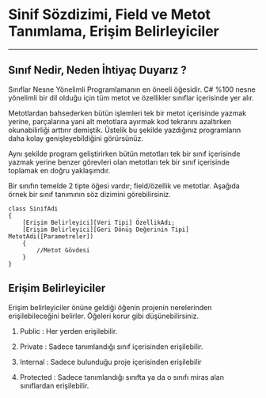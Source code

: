 # Sinif Sözdizimi, Field ve Metot Tanımlama, Erişim Belirleyiciler
---
## Sınıf Nedir, Neden İhtiyaç Duyarız ?
Sınıflar Nesne Yönelimli Programlamanın en öneeli öğesidir. C# %100 nesne yönelimli bir dil olduğu için tüm metot ve özellikler sınıflar içerisinde yer alır.

Metotlardan bahsederken bütün işlemleri tek bir metot içerisinde yazmak yerine, parçalarına yani alt metotlara ayırmak kod tekrarını azaltırken okunabilirliği arttırır demiştik. Üstelik bu şekilde yazdığınız programların daha kolay genişleyebildiğini görürsünüz.

Aynı şekilde program geliştirirken bütün metotları tek bir sınıf içerisinde yazmak yerine benzer görevleri olan metotları tek bir sınıf içerisinde toplamak en doğru yaklaşımdır.

Bir sınıfın temelde 2 tipte öğesi vardır; field/özellik ve metotlar. Aşağıda örnek bir sınıf tanımının söz dizimini görebilirsiniz.

```
class SinifAdi
{
    [Erişim Belirleyici][Veri Tipi] ÖzellikAdı;
    [Erişim Belirleyici][Geri Dönüş Değerinin Tipi] MetotAdi([Parametreler])
    {
        //Metot Gövdesi
    }
}
```
## Erişim Belirleyiciler
Erişim belirleyiciler önüne geldiği öğenin projenin nerelerinden erişilebileceğini belirler. Öğeleri korur gibi düşünebilirsiniz.

1. Public : Her yerden erişilebilir.

2. Private : Sadece tanımlandığı sınıf içerisinden erişilebilir.

3. Internal : Sadece bulunduğu proje içerisinden erişilebilir

4. Protected : Sadece tanımlandığı sınıfta ya da o sınıfı miras alan sınıflardan erişilebilir.